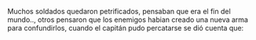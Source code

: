 
Muchos soldados quedaron petrificados, pensaban que era el fin del mundo.., 
otros pensaron que los enemigos habian creado una nueva arma para confundirlos,
cuando el capitán pudo percatarse se dió cuenta que:


